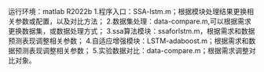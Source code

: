 运行环境：matlab R2022b
1.程序入口：SSA-lstm.m；根据模块处理结果更换相关参数或配置，以及对比方法；
2.数据集处理：data-compare.m,可以根据需求更换数据集，或数据处理方式；
3.ssa算法模块：ssaforlstm.m，根据需求和数据预测表现调整相关参数；
4.自适应增强模块：LSTM-adaboost.m；根据需求和数据预测表现调整相关参数；
5.实验数据对比：data-compare.m；根据需求调整对比对象。